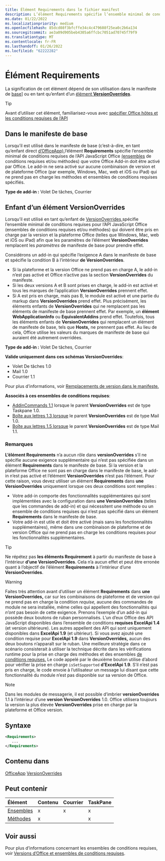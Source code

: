```yaml
---
title: Élément Requirements dans le fichier manifest
description: L’élément Requirements spécifie l’ensemble minimal de conditions requises et les méthodes que votre Office doit activer par Office ou pour remplacer les paramètres de manifeste de base.
ms.date: 01/22/2022
ms.localizationpriority: medium
ms.openlocfilehash: 85dcd08f3bfcffe34c4c479608f25ea0c2b6a134
ms.sourcegitcommit: ae3a09d905beb4305a6ffcbc7051ad70745f79f9
ms.translationtype: MT
ms.contentlocale: fr-FR
ms.lasthandoff: 01/26/2022
ms.locfileid: "62222282"
---
```

# <a name="requirements-element"></a>Élément Requirements

La signification de cet élément dépend de son utilisation dans le manifeste de [base](#in-the-base-manifest)] ou en tant qu’enfant d’un [élément **VersionOverrides**](#as-a-child-of-a-versionoverrides-element).

> [!TIP]
> Avant d’utiliser cet élément, familiarisez-vous avec [spécifier Office hôtes et les conditions requises de l’API](../../develop/specify-office-hosts-and-api-requirements.md)

## <a name="in-the-base-manifest"></a>Dans le manifeste de base

Lorsqu’il est utilisé dans le manifeste de base (c’est-à-dire, en tant qu’enfant direct [d’OfficeApp),](officeapp.md)l’élément **Requirements** spécifie l’ensemble minimal de conditions requises de l’API JavaScript Office [(ensembles](../../develop/office-versions-and-requirement-sets.md#specify-office-applications-and-requirement-sets) de conditions requises et/ou méthodes) que votre Office Add-in doit être activé par Office. Le add-in ne sera activé sur aucune combinaison de version et de plateforme Office (par exemple, Windows, Mac, web et iOS ou iPad) qui ne prend pas en charge les méthodes et ensembles de conditions requises spécifiés.

**Type de add-in :** Volet De tâches, Courrier

## <a name="as-a-child-of-a-versionoverrides-element"></a>Enfant d’un élément VersionOverrides

Lorsqu’il est utilisé en tant qu’enfant de [VersionOverrides,](versionoverrides.md)spécifie [](../../develop/office-versions-and-requirement-sets.md#specify-office-applications-and-requirement-sets) l’ensemble minimal de conditions requises pour l’API JavaScript Office (ensembles de conditions requises et/ou méthodes) qui doivent être pris en charge par la version et la plateforme Office (telles que Windows, Mac, web et iOS ou iPad) afin que les paramètres de l’élément **VersionOverrides** remplacent les *paramètres* de manifeste de base  pour prendre effet.

Considérons un add-in qui spécifie l’exigence A dans le manifeste de base et spécifie la condition B à l’intérieur **de VersionOverrides**. 

- Si la plateforme et la version Office ne prend pas en charge A, le add-in n’est pas activé et Office n’active pas la section **VersionOverrides** du manifeste. 
- Si les deux versions A et B sont prises en charge, le add-in est activé et tous les marques de l’application **VersionOverrides** prennent effet. 
- Si A est pris en charge, mais pas B,  le module est activé et une partie du markup dans **VersionOverrides** prend effet. Plus précisément, les éléments enfants de **VersionOverrides** qui ne remplacent pas les éléments de manifeste de base prennent effet. Par exemple, un **élément WebApplicationInfo** ou **EquivalentAddins** prend effet. Toutefois, tous les éléments enfants de **VersionOverrides** qui remplacent un élément de manifeste de base, tels que **Hosts,** ne prennent pas effet. Au lieu de cela, Office utilise les valeurs du marques de manifeste de base qui auraient été autrement overridées. 

**Type de add-in :** Volet De tâches, Courrier

**Valide uniquement dans ces schémas VersionOverrides**:

- Volet De tâches 1.0
- Mail 1.0
- Courrier 1.1

Pour plus d’informations, voir [Remplacements de version dans le manifeste.](../../develop/add-in-manifests.md#version-overrides-in-the-manifest)

**Associés à ces ensembles de conditions requises**:

- [AddinCommands 1.1](../requirement-sets/add-in-commands-requirement-sets.md) lorsque le parent **VersionOverrides** est de type Taskpane 1.0.
- [Boîte aux lettres 1.3 lorsque](../../reference/objectmodel/requirement-set-1.3/outlook-requirement-set-1.3.md) le parent **VersionOverrides** est de type Mail 1.0.
- [Boîte aux lettres 1.5 lorsque](../../reference/objectmodel/requirement-set-1.5/outlook-requirement-set-1.5.md) le parent **VersionOverrides** est de type Mail 1.1.

### <a name="remarks"></a>Remarques

**L’élément Requirements** n’a aucun rôle dans **versionOverrides** s’il ne spécifie aucune exigence supplémentaire qui n’est pas spécifiée dans un élément **Requirements** dans le manifeste de base. Si la version et la plateforme Office ne sont pas en charge dans le manifeste de base, le add-in n’est pas activé et l’élément **VersionOverrides** n’est pas l’élément. Pour cette raison, vous devez utiliser un élément **Requirements** dans **une VersionOverrides** uniquement lorsque ces deux conditions sont remplies :

- Votre add-in comporte des fonctionnalités supplémentaires qui sont implémentées avec la configuration dans **une VersionOverrides** (telles que les commandes de add-in) et qui nécessitent une méthode ou un ensemble de conditions requises qui n’est pas spécifié dans un élément **Requirements** dans le manifeste de base. 
- Votre add-in est utile et doit être activé (mais sans les fonctionnalités supplémentaires), même dans une combinaison de plateforme et de version Office qui ne prend pas en charge les conditions requises pour les fonctionnalités supplémentaires.

> [!TIP]
> Ne répétez pas **les éléments Requirement** à partir du manifeste de base à l’intérieur **d’une VersionOverrides**. Cela n’a aucun effet et peut être erronée quant à l’objectif de l’élément **Requirements** à l’intérieur d’une **VersionOverrides**.

> [!WARNING]
> Faites très attention avant d’utiliser un élément **Requirements** dans **une VersionOverrides,** car sur les combinaisons de plateforme et de version qui ne prend pas en charge la condition *requise,* aucune des commandes de module ne sera installée, même celles qui appellent des fonctionnalités qui *n’ont* pas besoin de cette exigence. Prenons l’exemple d’un add-in qui possède deux boutons de ruban personnalisés. L’un d’eux Office des API JavaScript disponibles dans l’ensemble de conditions **requises ExcelApi 1.4** (et version ultérieure). Les autres appellent des API qui sont uniquement disponibles dans **ExcelApi 1.9** (et ultérieur). Si vous avez ajouté une condition requise pour **ExcelApi 1.9** dans **VersionOverrides,** aucun des deux boutons n’apparaît sur le ruban.  Une meilleure stratégie dans ce scénario consisterait à utiliser la technique décrite dans les vérifications runtime pour la prise en charge des méthodes et des ensembles [de conditions requises.](../../develop/specify-office-hosts-and-api-requirements.md#runtime-checks-for-method-and-requirement-set-support) Le code appelé par le deuxième bouton utilise d’abord pour vérifier la prise en charge `isSetSupported` **d’ExcelApi 1.9**. S’il n’est pas pris en charge, le code envoie à l’utilisateur un message lui disant que cette fonctionnalité du module n’est pas disponible sur sa version de Office. 

> [!NOTE]
> Dans les modules de messagerie, il est possible d’imbrier **versionOverrides** 1.1 à l’intérieur d’une **version VersionOverrides** 1.0. Office utilisera toujours la version la plus élevée **VersionOverrides** prise en charge par la plateforme et Office version.

## <a name="syntax"></a>Syntaxe

```XML
<Requirements>
   ...
</Requirements>
```

## <a name="contained-in"></a>Contenu dans

[OfficeApp](officeapp.md) 
 [VersionOverrides](versionoverrides.md)

## <a name="can-contain"></a>Peut contenir

|Élément|Contenu|Courrier|TaskPane|
|:-----|:-----|:-----|:-----|
|[Ensembles](sets.md)|x|x|x|
|[Méthodes](methods.md)|x||x|

## <a name="see-also"></a>Voir aussi

Pour plus d’informations concernant les ensembles de conditions requises, voir [Versions d’Office et ensembles de conditions requises](../../develop/office-versions-and-requirement-sets.md).

